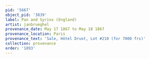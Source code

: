 ```yaml
---
pid: '5667'
object_pid: '3839'
label: Pan and Syrinx (England)
artist: janbrueghel
provenance_date: May 17 1867 to May 18 1867
provenance_location: Paris
provenance_text: 'Sale, Hôtel Druot, Lot #210 (for 7000 frs)'
collection: provenance
order: '1893'
---
```

